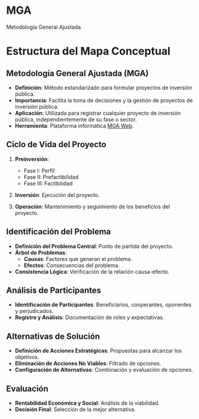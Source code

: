# MGA
Metodología General Ajustada

# Estructura del Mapa Conceptual

## Metodología General Ajustada (MGA)

- **Definición**: Método estandarizado para formular proyectos de inversión pública.
- **Importancia**: Facilita la toma de decisiones y la gestión de proyectos de inversión pública.
- **Aplicación**: Utilizada para registrar cualquier proyecto de inversión pública, independientemente de su fase o sector.
- **Herramienta**: Plataforma informática [MGA Web](https://mgaweb.dnp.gov.co).

## Ciclo de Vida del Proyecto

1. **Preinversión**:
   - Fase I: Perfil
   - Fase II: Prefactibilidad
   - Fase III: Factibilidad

2. **Inversión**: Ejecución del proyecto.

3. **Operación**: Mantenimiento y seguimiento de los beneficios del proyecto.

## Identificación del Problema

- **Definición del Problema Central**: Punto de partida del proyecto.
- **Árbol de Problemas**:
  - **Causas**: Factores que generan el problema.
  - **Efectos**: Consecuencias del problema.
- **Consistencia Lógica**: Verificación de la relación causa-efecto.

## Análisis de Participantes

- **Identificación de Participantes**: Beneficiarios, cooperantes, oponentes y perjudicados.
- **Registro y Análisis**: Documentación de roles y expectativas.

## Alternativas de Solución

- **Definición de Acciones Estratégicas**: Propuestas para alcanzar los objetivos.
- **Eliminación de Acciones No Viables**: Filtrado de opciones.
- **Configuración de Alternativas**: Combinación y evaluación de opciones.

## Evaluación

- **Rentabilidad Económica y Social**: Análisis de la viabilidad.
- **Decisión Final**: Selección de la mejor alternativa.
